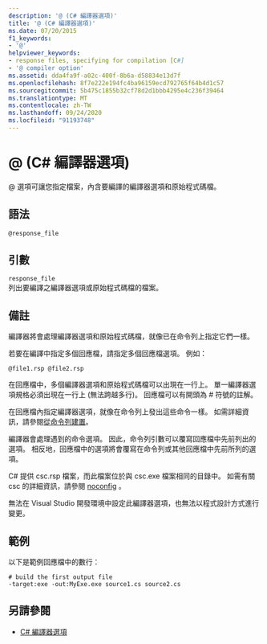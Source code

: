 ```yaml
---
description: '@ (C# 編譯器選項)'
title: '@ (C# 編譯器選項)'
ms.date: 07/20/2015
f1_keywords:
- '@'
helpviewer_keywords:
- response files, specifying for compilation [C#]
- '@ compiler option'
ms.assetid: dda4fa9f-a02c-400f-8b6a-d58834e13d7f
ms.openlocfilehash: 8f7e222e194fc4ba96159ecd792765f64b4d1c57
ms.sourcegitcommit: 5b475c1855b32cf78d2d1bbb4295e4c236f39464
ms.translationtype: MT
ms.contentlocale: zh-TW
ms.lasthandoff: 09/24/2020
ms.locfileid: "91193748"
---
```

# <a name="-c-compiler-options"></a>@ (C# 編譯器選項)

@ 選項可讓您指定檔案，內含要編譯的編譯器選項和原始程式碼檔。  
  
## <a name="syntax"></a>語法  
  
```console  
@response_file  
```  
  
## <a name="arguments"></a>引數  

 `response_file`  
 列出要編譯之編譯器選項或原始程式碼檔的檔案。  
  
## <a name="remarks"></a>備註  

 編譯器將會處理編譯器選項和原始程式碼檔，就像已在命令列上指定它們一樣。  
  
 若要在編譯中指定多個回應檔，請指定多個回應檔選項。 例如：  
  
```console  
@file1.rsp @file2.rsp  
```  
  
 在回應檔中，多個編譯器選項和原始程式碼檔可以出現在一行上。 單一編譯器選項規格必須出現在一行上 (無法跨越多行)。 回應檔可以有開頭為 # 符號的註解。  
  
 在回應檔內指定編譯器選項，就像在命令列上發出這些命令一樣。 如需詳細資訊，請參閱[從命令列建置](./how-to-set-environment-variables-for-the-visual-studio-command-line.md)。  
  
 編譯器會處理遇到的命令選項。 因此，命令列引數可以覆寫回應檔中先前列出的選項。 相反地，回應檔中的選項將會覆寫在命令列或其他回應檔中先前所列的選項。  
  
 C# 提供 csc.rsp 檔案，而此檔案位於與 csc.exe 檔案相同的目錄中。 如需有關 csc 的詳細資訊，請參閱 [noconfig](./noconfig-compiler-option.md) 。  
  
 無法在 Visual Studio 開發環境中設定此編譯器選項，也無法以程式設計方式進行變更。  
  
## <a name="example"></a>範例  

 以下是範例回應檔中的數行：  
  
```console  
# build the first output file  
-target:exe -out:MyExe.exe source1.cs source2.cs  
```  
  
## <a name="see-also"></a>另請參閱

- [C# 編譯器選項](./index.md)
